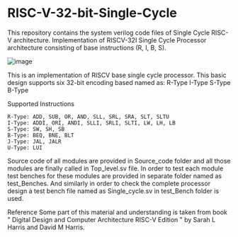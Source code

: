 # RISC-V-32-bit-Single-Cycle
This repository contains the system verilog code files of Single Cycle RISC-V architecture.
Implementation of RISCV-32I Single Cycle Processor architecture consisting of base instructions (R, I, B, S).


![image](https://user-images.githubusercontent.com/107424714/179557355-e68b9366-5748-4652-9a3a-8ac1a1a554a6.png)

This is an implementation of RISCV base single cycle processor. This basic design supports six 32-bit encoding based named as:
R-Type
I-Type
S-Type
B-Type

Supported Instructions

    R-Type: ADD, SUB, OR, AND, SLL, SRL, SRA, SLT, SLTU
    I-Type: ADDI, ORI, ANDI, SLLI, SRLI, SLTI, LW, LH, LB
    S-Type: SW, SH, SB
    B-Type: BEQ, BNE, BLT
    J-Type: JAL, JALR
    U-Type: LUI

Source code of all modules are provided in Source_code folder and all those modules are finally called in Top_level.sv file. In order to test each module test benches for these modules are provided in separate folder named as test_Benches. And similarly in order to check the complete processor design a test bench file named as Single_cycle.sv in test_Bench folder is used.

Reference
Some part of this material and understanding is taken from book " Digital Design and Computer Architecture RISC-V Edition " by Sarah L Harris and David M Harris.
